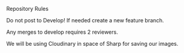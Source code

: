 Repository Rules

Do not post to Develop! If needed create a new feature branch.

Any merges to develop requires 2 reviewers.

We will be using Cloudinary in space of Sharp for saving our images.